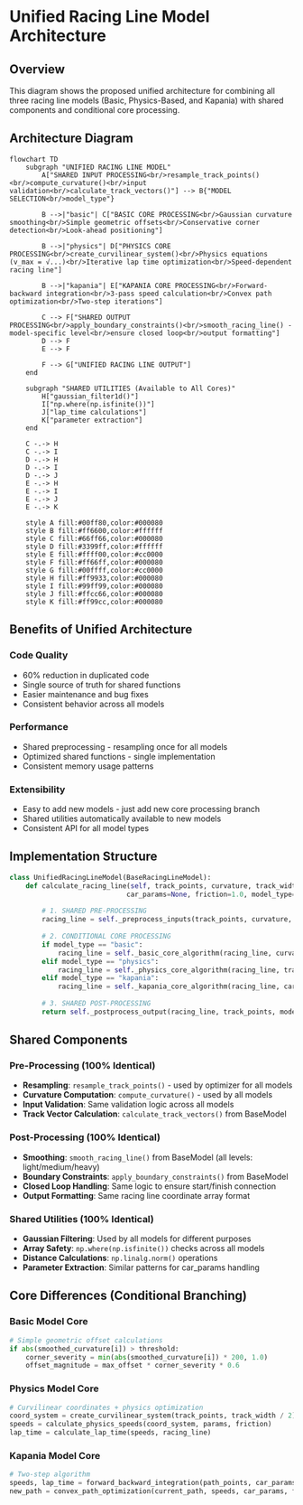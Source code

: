 # Unified Racing Line Model Architecture

## Overview
This diagram shows the proposed unified architecture for combining all three racing line models (Basic, Physics-Based, and Kapania) with shared components and conditional core processing.

## Architecture Diagram

```mermaid
flowchart TD
    subgraph "UNIFIED RACING LINE MODEL"
        A["SHARED INPUT PROCESSING<br/>resample_track_points()<br/>compute_curvature()<br/>input validation<br/>calculate_track_vectors()"] --> B{"MODEL SELECTION<br/>model_type"}
        
        B -->|"basic"| C["BASIC CORE PROCESSING<br/>Gaussian curvature smoothing<br/>Simple geometric offsets<br/>Conservative corner detection<br/>Look-ahead positioning"]
        
        B -->|"physics"| D["PHYSICS CORE PROCESSING<br/>create_curvilinear_system()<br/>Physics equations (v_max = √...)<br/>Iterative lap time optimization<br/>Speed-dependent racing line"]
        
        B -->|"kapania"| E["KAPANIA CORE PROCESSING<br/>Forward-backward integration<br/>3-pass speed calculation<br/>Convex path optimization<br/>Two-step iterations"]
        
        C --> F["SHARED OUTPUT PROCESSING<br/>apply_boundary_constraints()<br/>smooth_racing_line() - model-specific level<br/>ensure closed loop<br/>output formatting"]
        D --> F
        E --> F
        
        F --> G["UNIFIED RACING LINE OUTPUT"]
    end
    
    subgraph "SHARED UTILITIES (Available to All Cores)"
        H["gaussian_filter1d()"]
        I["np.where(np.isfinite())"]
        J["lap_time calculations"]
        K["parameter extraction"]
    end
    
    C -.-> H
    C -.-> I
    D -.-> H
    D -.-> I
    D -.-> J
    E -.-> H
    E -.-> I
    E -.-> J
    E -.-> K
    
    style A fill:#00ff80,color:#000080
    style B fill:#ff6600,color:#ffffff
    style C fill:#66ff66,color:#000080
    style D fill:#3399ff,color:#ffffff
    style E fill:#ffff00,color:#cc0000
    style F fill:#ff66ff,color:#000080
    style G fill:#00ffff,color:#cc0000
    style H fill:#ff9933,color:#000080
    style I fill:#99ff99,color:#000080
    style J fill:#ffcc66,color:#000080
    style K fill:#ff99cc,color:#000080
```

## Benefits of Unified Architecture

### Code Quality
- 60% reduction in duplicated code
- Single source of truth for shared functions
- Easier maintenance and bug fixes
- Consistent behavior across all models

### Performance
- Shared preprocessing - resampling once for all models
- Optimized shared functions - single implementation
- Consistent memory usage patterns

### Extensibility
- Easy to add new models - just add new core processing branch
- Shared utilities automatically available to new models
- Consistent API for all model types

## Implementation Structure

```python
class UnifiedRacingLineModel(BaseRacingLineModel):
    def calculate_racing_line(self, track_points, curvature, track_width, 
                             car_params=None, friction=1.0, model_type="physics"):
        
        # 1. SHARED PRE-PROCESSING
        racing_line = self._preprocess_inputs(track_points, curvature, track_width)
        
        # 2. CONDITIONAL CORE PROCESSING  
        if model_type == "basic":
            racing_line = self._basic_core_algorithm(racing_line, curvature, track_width)
        elif model_type == "physics":
            racing_line = self._physics_core_algorithm(racing_line, track_width, car_params, friction)
        elif model_type == "kapania":
            racing_line = self._kapania_core_algorithm(racing_line, car_params, friction)
            
        # 3. SHARED POST-PROCESSING
        return self._postprocess_output(racing_line, track_points, model_type)
```

## Shared Components

### Pre-Processing (100% Identical)
- **Resampling**: `resample_track_points()` - used by optimizer for all models
- **Curvature Computation**: `compute_curvature()` - used by all models  
- **Input Validation**: Same validation logic across all models
- **Track Vector Calculation**: `calculate_track_vectors()` from BaseModel

### Post-Processing (100% Identical)
- **Smoothing**: `smooth_racing_line()` from BaseModel (all levels: light/medium/heavy)
- **Boundary Constraints**: `apply_boundary_constraints()` from BaseModel
- **Closed Loop Handling**: Same logic to ensure start/finish connection
- **Output Formatting**: Same racing line coordinate array format

### Shared Utilities (100% Identical)
- **Gaussian Filtering**: Used by all models for different purposes
- **Array Safety**: `np.where(np.isfinite())` checks across all models
- **Distance Calculations**: `np.linalg.norm()` operations
- **Parameter Extraction**: Similar patterns for car_params handling

## Core Differences (Conditional Branching)

### Basic Model Core
```python
# Simple geometric offset calculations
if abs(smoothed_curvature[i]) > threshold:
    corner_severity = min(abs(smoothed_curvature[i]) * 200, 1.0)
    offset_magnitude = max_offset * corner_severity * 0.6
```

### Physics Model Core  
```python
# Curvilinear coordinates + physics optimization
coord_system = create_curvilinear_system(track_points, track_width / 2)
speeds = calculate_physics_speeds(coord_system, params, friction)
lap_time = calculate_lap_time(speeds, racing_line)
```

### Kapania Model Core
```python
# Two-step algorithm
speeds, lap_time = forward_backward_integration(path_points, car_params, friction)
new_path = convex_path_optimization(current_path, speeds, car_params, friction)
```